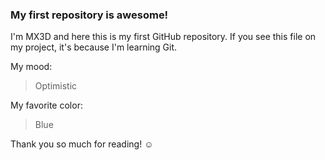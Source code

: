 ### My first repository is awesome!

I'm MX3D and here this is my first GitHub repository.
If you see this file on my project, it's because I'm learning Git.

My mood:

> Optimistic

My favorite color:

> Blue

Thank you so much for reading! ☺
